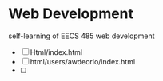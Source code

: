 # Web Development
self-learning of EECS 485 web development

- [ ] Html/index.html
- [ ] html/users/awdeorio/index.html
- [ ]  
